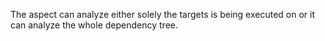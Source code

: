 The aspect can analyze either solely the targets is being executed on or it can analyze the whole dependency tree.
